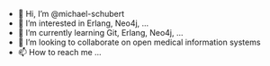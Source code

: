- 👋 Hi, I’m @michael-schubert
- 👀 I’m interested in Erlang, Neo4j, ...
- 🌱 I’m currently learning Git, Erlang, Neo4j, ...
- 💞️ I’m looking to collaborate on open medical information systems
- 📫 How to reach me ...

<!---
michael-schubert/michael-schubert is a ✨ special ✨ repository because its `README.md` (this file) appears on your GitHub profile.
You can click the Preview link to take a look at your changes.
--->
